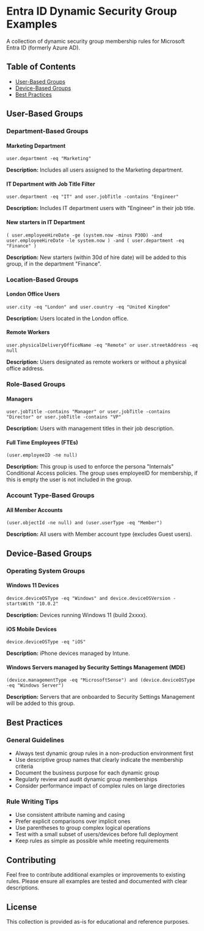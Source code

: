 # Entra ID Dynamic Security Group Examples

A collection of dynamic security group membership rules for Microsoft Entra ID (formerly Azure AD).

## Table of Contents
- [User-Based Groups](#user-based-groups)
- [Device-Based Groups](#device-based-groups)
- [Best Practices](#best-practices)

## User-Based Groups

### Department-Based Groups

#### Marketing Department
```
user.department -eq "Marketing"
```
**Description:** Includes all users assigned to the Marketing department.

#### IT Department with Job Title Filter
```
user.department -eq "IT" and user.jobTitle -contains "Engineer"
```
**Description:** Includes IT department users with "Engineer" in their job title.

#### New starters in IT Department
```
( user.employeeHireDate -ge (system.now -minus P30D) -and user.employeeHireDate -le system.now ) -and ( user.department -eq "Finance" )
```
**Description:** New starters (within 30d of hire date) will be added to this group, if in the department "Finance".

### Location-Based Groups

#### London Office Users
```
user.city -eq "London" and user.country -eq "United Kingdom"
```
**Description:** Users located in the London office.

#### Remote Workers
```
user.physicalDeliveryOfficeName -eq "Remote" or user.streetAddress -eq null
```
**Description:** Users designated as remote workers or without a physical office address.

### Role-Based Groups

#### Managers
```
user.jobTitle -contains "Manager" or user.jobTitle -contains "Director" or user.jobTitle -contains "VP"
```
**Description:** Users with management titles in their job description.

#### Full Time Employees (FTEs)
```
(user.employeeID -ne null)
```
**Description:** This group is used to enforce the persona "Internals" Conditional Access policies. The group uses employeeID for membership, if this is empty the user is not included in the group.

### Account Type-Based Groups

#### All Member Accounts
```
(user.objectId -ne null) and (user.userType -eq "Member")
```
**Description:** All users with Member account type (excludes Guest users).

## Device-Based Groups

### Operating System Groups

#### Windows 11 Devices
```
device.deviceOSType -eq "Windows" and device.deviceOSVersion -startsWith "10.0.2"
```
**Description:** Devices running Windows 11 (build 2xxxx).

#### iOS Mobile Devices
```
device.deviceOSType -eq "iOS"
```
**Description:** iPhone devices managed by Intune.

#### Windows Servers managed by Security Settings Management (MDE)
```
(device.managementType -eq "MicrosoftSense") and (device.deviceOSType -eq "Windows Server")
```
**Description:** Servers that are onboarded to Security Settings Management will be added to this group.

## Best Practices

### General Guidelines
- Always test dynamic group rules in a non-production environment first
- Use descriptive group names that clearly indicate the membership criteria
- Document the business purpose for each dynamic group
- Regularly review and audit dynamic group memberships
- Consider performance impact of complex rules on large directories

### Rule Writing Tips
- Use consistent attribute naming and casing
- Prefer explicit comparisons over implicit ones
- Use parentheses to group complex logical operations
- Test with a small subset of users/devices before full deployment
- Keep rules as simple as possible while meeting requirements

## Contributing
Feel free to contribute additional examples or improvements to existing rules. Please ensure all examples are tested and documented with clear descriptions.

## License
This collection is provided as-is for educational and reference purposes.